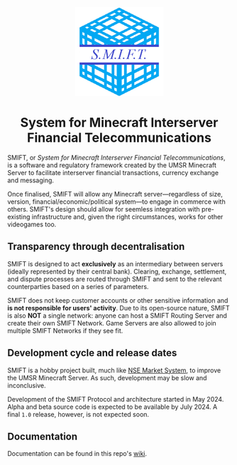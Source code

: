 <div align="center">
    <img src=".github/SMIFT-Logo.png", width="200">
</div>

<p align="center">
    <h1 align="center">System for Minecraft Interserver Financial Telecommunications</h1>
</p>

SMIFT, or _System for Minecraft Interserver Financial Telecommunications_, is a software and regulatory framework created by the UMSR Minecraft Server to facilitate interserver financial transactions, currency exchange and messaging.

Once finalised, SMIFT will allow any Minecraft server—regardless of size, version, financial/economic/political system—to engage in commerce with others. SMIFT's design should allow for seemless integration with pre-existing infrastructure and, given the right circumstances, works for other videogames too.

## Transparency through decentralisation
SMIFT is designed to act **exclusively** as an intermediary between servers (ideally represented by their central bank). Clearing, exchange, settlement, and dispute processes are routed through SMIFT and sent to the relevant counterparties based on a series of parameters.

SMIFT does not keep customer accounts or other sensitive information and **is not responsible for users' activity**. Due to its open-source nature, SMIFT is also **NOT** a single network: anyone can host a SMIFT Routing Server and create their own SMIFT Network. Game Servers are also allowed to join multiple SMIFT Networks if they see fit.

## Development cycle and release dates
SMIFT is a hobby project built, much like [NSE Market System](https://github.com/Alessandro-Salerno/MC-UMSR-NSE-Market-System), to improve the UMSR Minecraft Server. As such, development may be slow and inconclusive.


Development of the SMIFT Protocol and architecture started in May 2024. Alpha and beta source code is expected to be available by July 2024. A final `1.0` release, however, is not expected soon.

## Documentation
Documentation can be found in this repo's [wiki](https://github.com/Alessandro-Salerno/SMIFT/wiki).


